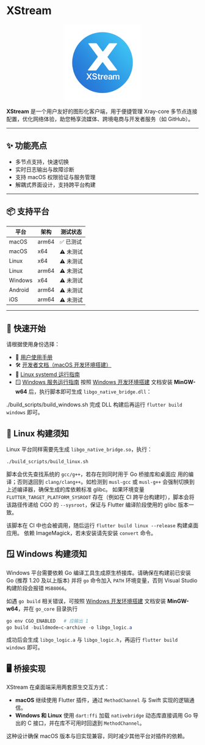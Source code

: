 # XStream

<p align="center">
  <img src="assets/logo.png" alt="Project Logo" width="200"/>
</p>

**XStream** 是一个用户友好的图形化客户端，用于便捷管理 Xray-core 多节点连接配置，优化网络体验，助您畅享流媒体、跨境电商与开发者服务（如 GitHub）。

---

## ✨ 功能亮点

- 多节点支持，快速切换
- 实时日志输出与故障诊断
- 支持 macOS 权限验证与服务管理
- 解耦式界面设计，支持跨平台构建

---

## 📦 支持平台

| 平台     | 架构     | 测试状态   |
|----------|----------|------------|
| macOS    | arm64    | ✅ 已测试   |
| macOS    | x64      | ⚠️ 未测试   |
| Linux    | x64      | ⚠️ 未测试   |
| Linux    | arm64    | ⚠️ 未测试   |
| Windows  | x64      | ⚠️ 未测试   |
| Android  | arm64    | ⚠️ 未测试   |
| iOS      | arm64    | ⚠️ 未测试   |

---


## 🚀 快速开始

请根据使用身份选择：

- 📘 [用户使用手册](docs/user-manual.md)
- 🛠️ [开发者文档（macOS 开发环境搭建）](docs/dev-guide.md)
- 🐧 [Linux systemd 运行指南](docs/linux-xray-systemd.md)
- 🪟 [Windows 服务运行指南](docs/windows-xray-sc.md)
按照 [Windows 开发环境搭建](docs/windows-build.md) 文档安装 **MinGW-w64** 后，执行脚本即可生成 `libgo_native_bridge.dll`：

./build_scripts/build_windows.sh
完成 DLL 构建后再运行 `flutter build windows` 即可。

## 🐧 Linux 构建须知

Linux 平台同样需要先生成 `libgo_native_bridge.so`，执行：

```bash
./build_scripts/build_linux.sh
```

脚本会优先查找系统的 `gcc/g++`，若存在则同时用于 Go 桥接库和桌面应
用的编译；否则退回到 `clang/clang++`。如检测到 `musl-gcc` 或
`musl-g++` 会强制切换到上述编译器，确保生成的库依赖标准 glibc。
如果环境变量 `FLUTTER_TARGET_PLATFORM_SYSROOT` 存在（例如在 CI
跨平台构建时），脚本会将该路径传递给 CGO 的 `--sysroot`，保证与
Flutter 编译阶段使用的 glibc 版本一致。

该脚本在 CI 中也会被调用，随后运行 `flutter build linux --release` 构建桌面应用。
依赖 ImageMagick，若未安装请先安装 `convert` 命令。

## 🪟 Windows 构建须知

Windows 平台需要依赖 Go 编译工具生成原生桥接库。请确保在构建前已安装 Go (推荐 1.20 及以上版本) 并将 `go` 命令加入 `PATH` 环境变量，否则 Visual Studio 构建阶段会报错 `MSB8066`。

如遇 `go build` 相关错误，可按照 [Windows 开发环境搭建](docs/windows-build.md) 文档安装 **MinGW-w64**，并在 `go_core` 目录执行

```powershell
go env CGO_ENABLED   # 应输出 1
go build -buildmode=c-archive -o libgo_logic.a
```

成功后会生成 `libgo_logic.a` 与 `libgo_logic.h`，再运行 `flutter build windows` 即可。

## 🖥️ 桥接实现

XStream 在桌面端采用两套原生交互方式：

- **macOS** 继续使用 Flutter 插件，通过 `MethodChannel` 与 Swift 实现的逻辑通信。
- **Windows 和 Linux** 使用 `dart:ffi` 加载 `nativebridge` 动态库直接调用 Go 导出的 C 接口，并在库不可用时回退到 `MethodChannel`。

这种设计确保 macOS 版本与旧实现兼容，同时减少其他平台对插件的依赖。

